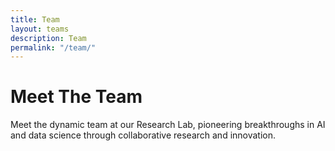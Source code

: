 ```yaml
---
title: Team
layout: teams
description: Team
permalink: "/team/"
---
```


# Meet The Team

Meet the dynamic team at our Research Lab, pioneering breakthroughs in AI and data science through collaborative research and innovation.
